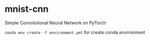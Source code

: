 # mnist-cnn
Simple Convolutional Neural Network on PyTorch

`conda env create -f environment.yml` for create conda environment
